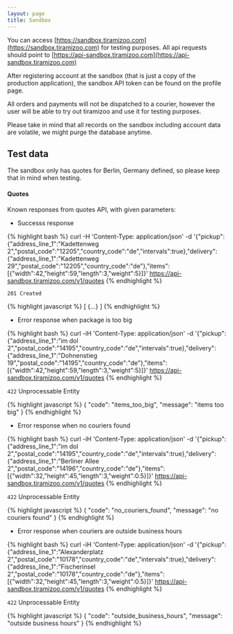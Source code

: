```yaml
---
layout: page
title: Sandbox
---
```


You can access [https://sandbox.tiramizoo.com](https://sandbox.tiramizoo.com) for testing purposes.
All api requests should point to [https://api-sandbox.tiramizoo.com](https://api-sandbox.tiramizoo.com)

After registering account at the sandbox (that is just a copy of the production application), the sandbox API token 
can be found on the profile page.

All orders and payments will not be dispatched to a courier, however the user will be able to try out tiramizoo and use it for
testing purposes.

Please take in mind that all records on the sandbox including account data are volatile, we might purge the database anytime.

## Test data

The sandbox only has quotes for Berlin, Germany defined, so please keep that in mind when testing.

#### Quotes

Known responses from quotes API, with given parameters:

* Successs response

{% highlight bash %}
curl -H 'Content-Type: application/json' -d '{"pickup":{"address_line_1":"Kadettenweg 2","postal_code":"12205","country_code":"de","intervals":true},"delivery":{"address_line_1":"Kadettenweg 29","postal_code":"12205","country_code":"de"},"items":[{"width":42,"height":59,"length":3,"weight":5}]}' https://api-sandbox.tiramizoo.com/v1/quotes
{% endhighlight %}

`201 Created`

{% highlight javascript %}
[
  {...}
]
{% endhighlight %}

* Error response when package is too big

{% highlight bash %}
curl -iH 'Content-Type: application/json' -d '{"pickup":{"address_line_1":"im dol 2","postal_code":"14195","country_code":"de","intervals":true},"delivery":{"address_line_1":"Dohnenstieg 19","postal_code":"14195","country_code":"de"},"items":[{"width":42,"height":59,"length":3,"weight":5}]}' https://api-sandbox.tiramizoo.com/v1/quotes
{% endhighlight %}

`422` Unprocessable Entity

{% highlight javascript %}
{
  "code": "items_too_big",
  "message": "items too big"
}
{% endhighlight %}

* Error response when no couriers found

{% highlight bash %}
curl -iH 'Content-Type: application/json' -d '{"pickup":{"address_line_1":"im dol 2","postal_code":"14195","country_code":"de","intervals":true},"delivery":{"address_line_1":"Berliner Allee 2","postal_code":"14196","country_code":"de"},"items":[{"width":32,"height":45,"length":3,"weight":0.5}]}' https://api-sandbox.tiramizoo.com/v1/quotes
{% endhighlight %}

`422` Unprocessable Entity

{% highlight javascript %}
{
  "code": "no_couriers_found",
  "message": "no couriers found"
}
{% endhighlight %}

* Error response when couriers are outside business hours

{% highlight bash %}
curl -iH 'Content-Type: application/json' -d '{"pickup":{"address_line_1":"Alexanderplatz 2","postal_code":"10178","country_code":"de","intervals":true},"delivery":{"address_line_1":"Fischerinsel 2","postal_code":"10178","country_code":"de"},"items":[{"width":32,"height":45,"length":3,"weight":0.5}]}' https://api-sandbox.tiramizoo.com/v1/quotes
{% endhighlight %}

`422` Unprocessable Entity

{% highlight javascript %}
{
  "code": "outside_business_hours",
  "message": "outside business hours"
}
{% endhighlight %}
